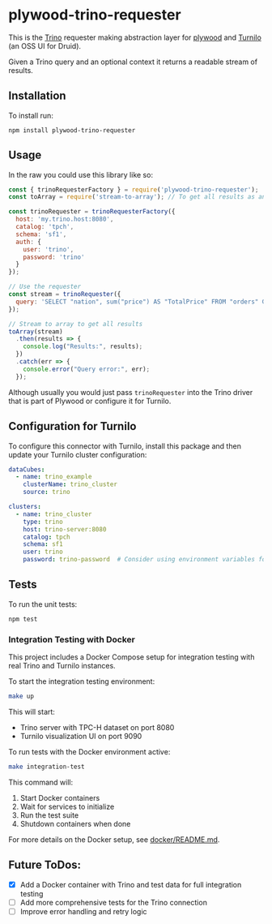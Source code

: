# plywood-trino-requester

This is the [Trino](https://trino.io/) requester making abstraction layer for [plywood](https://github.com/implydata/plywood) and [Turnilo](https://github.com/allegro/turnilo) (an OSS UI for Druid).

Given a Trino query and an optional context it returns a readable stream of results.

## Installation

To install run:

```
npm install plywood-trino-requester
```

## Usage

In the raw you could use this library like so:

```javascript
const { trinoRequesterFactory } = require('plywood-trino-requester');
const toArray = require('stream-to-array'); // To get all results as an array

const trinoRequester = trinoRequesterFactory({
  host: 'my.trino.host:8080',
  catalog: 'tpch',
  schema: 'sf1',
  auth: {
    user: 'trino',
    password: 'trino'
  }
});

// Use the requester
const stream = trinoRequester({
  query: 'SELECT "nation", sum("price") AS "TotalPrice" FROM "orders" GROUP BY "nation";'
});

// Stream to array to get all results
toArray(stream)
  .then(results => {
    console.log("Results:", results);
  })
  .catch(err => {
    console.error("Query error:", err);
  });
```

Although usually you would just pass `trinoRequester` into the Trino driver that is part of Plywood or configure it for Turnilo.

## Configuration for Turnilo

To configure this connector with Turnilo, install this package and then update your Turnilo cluster configuration:

```yaml
dataCubes:
  - name: trino_example
    clusterName: trino_cluster
    source: trino

clusters:
  - name: trino_cluster
    type: trino
    host: trino-server:8080
    catalog: tpch
    schema: sf1 
    user: trino
    password: trino-password  # Consider using environment variables for credentials
```

## Tests

To run the unit tests:

```
npm test
```

### Integration Testing with Docker

This project includes a Docker Compose setup for integration testing with real Trino and Turnilo instances.

To start the integration testing environment:

```bash
make up
```

This will start:
- Trino server with TPC-H dataset on port 8080
- Turnilo visualization UI on port 9090

To run tests with the Docker environment active:

```bash
make integration-test
```

This command will:
1. Start Docker containers 
2. Wait for services to initialize
3. Run the test suite
4. Shutdown containers when done

For more details on the Docker setup, see [docker/README.md](docker/README.md).

## Future ToDos:
- [x] Add a Docker container with Trino and test data for full integration testing
- [ ] Add more comprehensive tests for the Trino connection
- [ ] Improve error handling and retry logic
